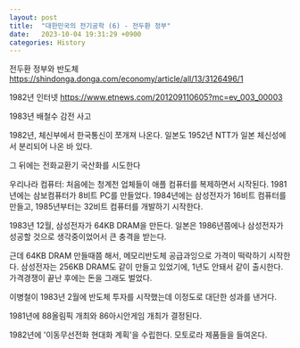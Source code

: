 ```yaml
---
layout: post
title:  "대한민국의 전기공학 (6) - 전두환 정부"
date:   2023-10-04 19:31:29 +0900
categories: History
---
```


전두환 정부와 반도체
https://shindonga.donga.com/economy/article/all/13/3126496/1

1982년 인터넷
https://www.etnews.com/201209110605?mc=ev_003_00003

1983년 배철수 감전 사고

1982년, 체신부에서 한국통신이 쪼개져 나온다.
일본도 1952년 NTT가 일본 체신성에서 분리되어 나온 바 있다.

그 뒤에는 전화교환기 국산화를 시도한다

우리나라 컴퓨터:
처음에는 청계천 업체들이 애플 컴퓨터를 복제하면서 시작된다.
1981년에는 삼보컴퓨터가 8비트 PC를 만들었다.
1984년에는 삼성전자가 16비트 컴퓨터를 만들고,
1985년부터는 32비트 컴퓨터를 개발하기 시작한다.

1983년 12월, 삼성전자가 64KB DRAM을 만든다.
일본은 1986년쯤에나 삼성전자가 성공할 것으로 생각중이었어서 큰 충격을 받는다.

근데 64KB DRAM 만들때쯤 해서, 메모리반도체 공급과잉으로 가격이 떡락하기 시작한다.
삼성전자는 256KB DRAM도 같이 만들고 있었기에, 1년도 안돼서 같이 출시한다.
가격경쟁이 끝난 후에는 돈을 그래도 벌었다.

이병철이 1983년 2월에 반도체 투자를 시작했는데 이정도로 대단한 성과를 낸거다.

1981년에 88올림픽 개최와 86아시안게임 개최가 결정된다.

1982년에 '이동무선전화 현대화 계획'을 수립한다. 모토로라 제품들을 들여온다.